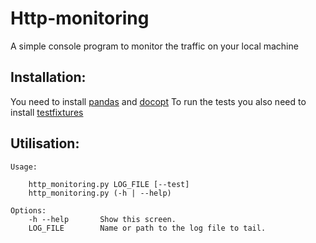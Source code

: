 Http-monitoring
===============

A simple console program to monitor the traffic on your local machine

Installation:
-------------

You need to install [pandas](https://github.com/pydata/pandas) and [docopt](https://github.com/docopt/docopt)
To run the tests you also need to install [testfixtures](https://pypi.python.org/pypi/testfixtures)

Utilisation:
-------------

```
Usage:

    http_monitoring.py LOG_FILE [--test]
    http_monitoring.py (-h | --help)

Options:
    -h --help       Show this screen.
    LOG_FILE        Name or path to the log file to tail.
```

